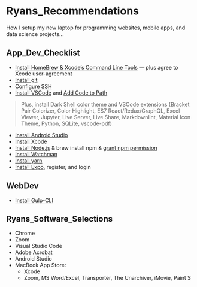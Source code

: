# Ryans_Recommendations
How I setup my new laptop for programming websites, mobile apps, and data science projects...

## App_Dev_Checklist

* [Install HomeBrew & Xcode’s Command Line Tools](https://www.digitalocean.com/community/tutorials/how-to-install-and-use-homebrew-on-macos) — plus agree to Xcode user-agreement
* [Install git](https://git-scm.com/downloads)
* [Configure SSH](http://kbroman.org/github_tutorial/pages/first_time.html)
* [Install VSCode](https://code.visualstudio.com/download) and [Add Code to Path](https://code.visualstudio.com/docs/setup/mac)
> Plus, install Dark Shell color theme and VSCode extensions (Bracket Pair Colorizer, Color Highlight, ES7 React/Redux/GraphQL, Excel Viewer, Jupyter, Live Server, Live Share, Markdownlint, Material Icon Theme, Python, SQLite, vscode-pdf)
* [Install Android Studio](https://developer.android.com/studio)
* [Install Xcode](https://apps.apple.com/us/app/xcode/id497799835?mt=12)
* [Install Node.js](https://coolestguidesontheplanet.com/installing-node-js-on-macos/) & brew install npm & [grant npm permission](https://stackoverflow.com/questions/51967335/npm-install-permission-denied-macos/57777299#57777299)
* [Install Watchman](https://facebook.github.io/watchman/docs/install#buildinstall)
* [Install yarn](https://classic.yarnpkg.com/en/docs/install#mac-stable)
* [Install Expo](https://docs.expo.io/get-started/installation/), register, and login

## WebDev

* [Install Gulp-CLI](https://bootstrapmade.com/help/dev-versions/)

## Ryans_Software_Selections

* Chrome
* Zoom
* Visual Studio Code
* Adobe Acrobat
* Android Studio
* MacBook App Store:
    * Xcode
    * Zoom, MS Word/Excel, Transporter, The Unarchiver, iMovie, Paint S